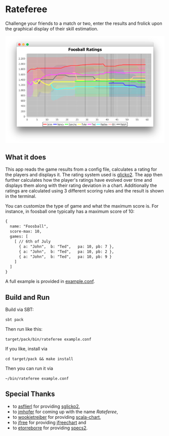 # Rateferee

Challenge your friends to a match or two, enter the results and frolick upon the graphical display of their skill estimation.

![App](https://github.com/phdoerfler/rateferee/blob/gh-pages/app.png)

## What it does

This app reads the game results from a config file, calculates a rating for the players and displays it.
The rating system used is [glicko2](https://en.wikipedia.org/wiki/Glicko_rating_system).
The app then further calculates how the player's ratings have evolved over time and displays them along with their rating deviation in a chart.
Additionally the ratings are calculated using 3 different scoring rules and the result is shown in the terminal.

You can customize the type of game and what the maximum score is.
For instance, in foosball one typically has a maximum score of 10:

```hocon
{
  name: "Foosball",
  score-max: 10,
  games: [
    [ // 6th of July
      { a: "John",  b: "Ted",   pa: 10, pb: 7 },
      { a: "John",  b: "Ted",   pa: 10, pb: 2 },
      { a: "John",  b: "Ted",   pa: 10, pb: 9 }
    ]
  ]
}
```

A full example is provided in [example.conf](example.conf).

## Build and Run

Build via SBT:

`sbt pack`

Then run like this:

`target/pack/bin/rateferee example.conf`

If you like, install via

`cd target/pack && make install`

Then you can run it via

`~/bin/rateferee example.conf`

## Special Thanks

- to [asflierl](https://github.com/asflierl) for providing [sglicko2](https://github.com/asflierl/sglicko2),
- to [jmhofer](https://github.com/jmhofer) for coming up with the name *Rateferee*,
- to [wookietreiber](https://github.com/wookietreiber) for providing [scala-chart](https://github.com/wookietreiber/scala-chart),
- to [jfree](https://github.com/jfree) for providing [jfreechart](https://github.com/jfree/jfreechart) and
- to [etorreborre](https://github.com/etorreborre) for providing [specs2](https://github.com/etorreborre/specs2).
